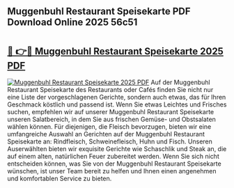 ## Muggenbuhl Restaurant Speisekarte PDF Download Online 2025 56c51

# <h2><a href="http://gcbtmd.nevu.top/?p=Muggenbuhl+Restaurant+Speisekarte">🔗 👉🔴 Muggenbuhl Restaurant Speisekarte 2025 PDF</a></h2>

[![Muggenbuhl Restaurant Speisekarte 2025 PDF](https://i.imgur.com/dBaPXMq.png)](http://gcbtmd.nevu.top/?p=Muggenbuhl+Restaurant+Speisekarte)
Auf der Muggenbuhl Restaurant Speisekarte des Restaurants oder Cafés finden Sie nicht nur eine Liste der vorgeschlagenen Gerichte, sondern auch etwas, das für Ihren Geschmack köstlich und passend ist. Wenn Sie etwas Leichtes und Frisches suchen, empfehlen wir auf unserer Muggenbuhl Restaurant Speisekarte unseren Salatbereich, in dem Sie aus frischen Gemüse- und Obstsalaten wählen können. Für diejenigen, die Fleisch bevorzugen, bieten wir eine umfangreiche Auswahl an Gerichten auf der Muggenbuhl Restaurant Speisekarte an: Rindfleisch, Schweinefleisch, Huhn und Fisch. Unseren Auserwählten bieten wir exquisite Gerichte wie Schaschlik und Steak an, die auf einem alten, natürlichen Feuer zubereitet werden. Wenn Sie sich nicht entscheiden können, was Sie von der Muggenbuhl Restaurant Speisekarte wünschen, ist unser Team bereit zu helfen und Ihnen einen angenehmen und komfortablen Service zu bieten.
